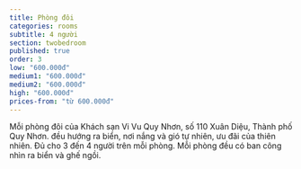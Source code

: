 ```yaml
---
title: Phòng đôi
categories: rooms
subtitle: 4 người
section: twobedroom
published: true
order: 3
low: "600.000đ"
medium1: "600.000đ"
medium2: "600.000đ"
high: "600.000đ"
prices-from: "từ 600.000đ"
---
```


Mỗi phòng đôi của Khách sạn Vi Vu Quy Nhơn, số 110 Xuân Diệu, Thành phố Quy Nhơn.
đều hướng ra biển, nơi nắng và gió tự nhiên, ưu đãi của thiên nhiên.
Đủ cho 3 đến 4 người trên mỗi phòng.
Mỗi phòng đều có ban công nhìn ra biển và ghế ngồi.

